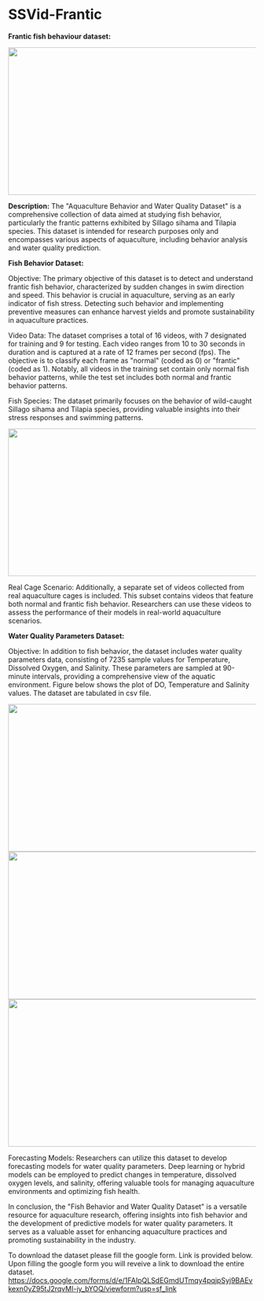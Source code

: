 # SSVid-Frantic
**Frantic fish behaviour dataset:**

<img src= "https://github.com/shreesha-sur/SSVid-Frantic/assets/91935551/e060a22a-5695-4a53-9b53-3f97ec191474" width="600" height="300">

**Description:**
The "Aquaculture Behavior and Water Quality Dataset" is a comprehensive collection of data aimed at studying fish behavior, particularly the frantic patterns exhibited by Sillago sihama and Tilapia species. This dataset is intended for research purposes only and encompasses various aspects of aquaculture, including behavior analysis and water quality prediction.

**Fish Behavior Dataset:**

Objective: The primary objective of this dataset is to detect and understand frantic fish behavior, characterized by sudden changes in swim direction and speed. This behavior is crucial in aquaculture, serving as an early indicator of fish stress. Detecting such behavior and implementing preventive measures can enhance harvest yields and promote sustainability in aquaculture practices.

Video Data: The dataset comprises a total of 16 videos, with 7 designated for training and 9 for testing. Each video ranges from 10 to 30 seconds in duration and is captured at a rate of 12 frames per second (fps). The objective is to classify each frame as "normal" (coded as 0) or "frantic" (coded as 1). Notably, all videos in the training set contain only normal fish behavior patterns, while the test set includes both normal and frantic behavior patterns.

Fish Species: The dataset primarily focuses on the behavior of wild-caught Sillago sihama and Tilapia species, providing valuable insights into their stress responses and swimming patterns.

<img src= "https://github.com/shreesha-sur/SSVid-Frantic/assets/91935551/b6963727-069b-4ec9-90bd-459251618da1" width="600" height="300">

Real Cage Scenario: Additionally, a separate set of videos collected from real aquaculture cages is included. This subset contains videos that feature both normal and frantic fish behavior. Researchers can use these videos to assess the performance of their models in real-world aquaculture scenarios.


**Water Quality Parameters Dataset:**

Objective: In addition to fish behavior, the dataset includes water quality parameters data, consisting of 7235 sample values for Temperature, Dissolved Oxygen, and Salinity. These parameters are sampled at 90-minute intervals, providing a comprehensive view of the aquatic environment. Figure below shows the plot of DO, Temperature and Salinity values. The dataset are tabulated in csv file.

<img src= "https://github.com/shreesha-sur/SSVid-Frantic/assets/91935551/8e1aaa1d-07eb-4429-80cf-b1a2f1c53994" width="600" height="300">

<img src= "https://github.com/shreesha-sur/SSVid-Frantic/assets/91935551/62d7f025-e689-4aa2-912d-5024a36c6630" width="600" height="300">

<img src= "https://github.com/shreesha-sur/SSVid-Frantic/assets/91935551/9b324db0-2297-464e-aef5-a30538375805" width="600" height="300">

Forecasting Models: Researchers can utilize this dataset to develop forecasting models for water quality parameters. Deep learning or hybrid models can be employed to predict changes in temperature, dissolved oxygen levels, and salinity, offering valuable tools for managing aquaculture environments and optimizing fish health.

In conclusion, the "Fish Behavior and Water Quality Dataset" is a versatile resource for aquaculture research, offering insights into fish behavior and the development of predictive models for water quality parameters. It serves as a valuable asset for enhancing aquaculture practices and promoting sustainability in the industry.

To download the dataset please fill the google form. Link is provided below. Upon filling the google form you will reveive a link to download the entire dataset.
https://docs.google.com/forms/d/e/1FAIpQLSdEGmdUTmqy4pqjpSyj9BAEvkexn0yZ95tJ2rqvMI-jy_bYOQ/viewform?usp=sf_link



